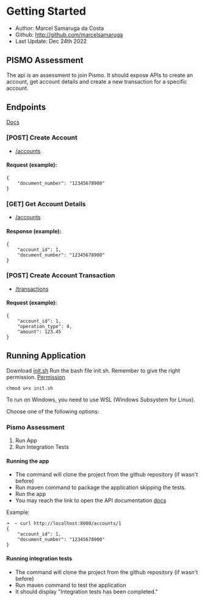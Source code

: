 # Getting Started
* Author: Marcel Samaruga da Costa
* Github: http://github.com/marcelsamaruga
* Last Update: Dec 24th 2022

## PISMO Assessment
The api is an assessment to join Pismo.
It should expose APIs to create an account, get account details and create a new transaction for a specific account.

## Endpoints
[Docs](http://localhost:8080/swagger-ui/index.html?configUrl=/v3/api-docs/swagger-config#/)
### [POST] Create Account 
* [/accounts](http://localhost:8080/accounts)
#### Request (example):
````
{
    "document_number": "12345678900"
}
````

### [GET] Get Account Details
* [/accounts](http://localhost:8080/accounts/:accountId)
#### Response (example):
````
{
    "account_id": 1,
    "document_number": "12345678900"
}
````


### [POST] Create Account Transaction
* [/transactions](http://localhost:8080/transactions)
#### Request (example):
````
{
    "account_id": 1,
    "operation_type": 4,
    "amount": 123.45
}
````

## Running Application
Download [init.sh](https://github.com/marcelsamaruga/pismo-assessment/blob/main/init.sh)
Run the bash file init.sh.
Remember to give the right permission. [Permission](https://www.andrewcbancroft.com/blog/musings/make-bash-script-executable/)

` chmod u+x init.sh `

To run on Windows, you need to use WSL (Windows Subsystem for Linux).

Choose one of the following options:
### Pismo Assessment ####
1) Run App
2) Run Integration Tests

#### Running the app
* The command will clone the project from the github repository (if wasn't before)
* Run maven command to package the application skipping the tests.
* Run the app
* You may reach the link to open the API documentation [docs](http://localhost:8080/swagger-ui/index.html?configUrl=/v3/api-docs/swagger-config#/)

Example:

```
➜  ~ curl http://localhost:8080/accounts/1
{
    "account_id": 1,
    "document_number": "12345678900"
}
```

#### Running integration tests
* The command will clone the project from the github repository (if wasn't before)
* Run maven command to test the application
* It should display "Integration tests has been completed."